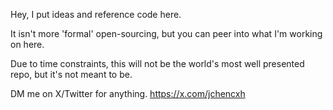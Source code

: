 Hey, I put ideas and reference code here.

It isn't more 'formal' open-sourcing, but you can peer into what I'm working on here. 

Due to time constraints, this will not be the world's most well presented repo, but it's not meant to be.

DM me on X/Twitter for anything.
https://x.com/jchencxh

